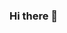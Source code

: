 ### Hi there 👋
 <!-- -🔭 I’m currently working on developping integration apis to different TPV for multinational enterprise.
 
 -🌱 I’m currently learning more of new minimal api approach in .net 6 -->
<!--
**devjuanca/devjuanca** is a ✨ _special_ ✨ repository because its `README.md` (this file) appears on your GitHub profile.

Here are some ideas to get you started:

- 🔭 I’m currently working on ...
- 🌱 I’m currently learning ...
- 👯 I’m looking to collaborate on ...
- 🤔 I’m looking for help with ...
- 💬 Ask me about ...
- 📫 How to reach me: ...
- 😄 Pronouns: ...
- ⚡ Fun fact: ...
-->
